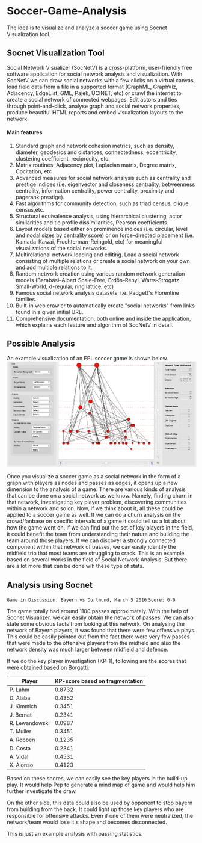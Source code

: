 # Soccer-Game-Analysis
The idea is to visualize and analyze a soccer game using Socnet Visualization tool.

## Socnet Visualization Tool ##
Social Network Visualizer (SocNetV) is a cross-platform, user-friendly free software application for social network analysis and visualization. 
With SocNetV we can draw social networks with a few clicks on a virtual canvas, load field data from a file in a supported format (GraphML, GraphViz, Adjacency, EdgeList, GML, Pajek, UCINET, etc) or crawl the internet to create a social network of connected webpages.
Edit actors and ties through point-and-click, analyse graph and social network properties, produce beautiful HTML reports and embed visualization layouts to the network.

#### Main features ####

1. Standard graph and network cohesion metrics, such as density, diameter, geodesics and distances, connectedness, eccentricity, clustering coefficient, reciprocity, etc.</br>
2. Matrix routines: Adjacency plot, Laplacian matrix, Degree matrix, Cocitation, etc</br>
3. Advanced measures for social network analysis such as centrality and prestige indices (i.e. eigenvector and closeness centrality, betweenness centrality, information centrality, power centrality, proximity and pagerank prestige).</br>
4. Fast algorithms for community detection, such as triad census, clique census,etc.</br>
5. Structural equivalence analysis, using hierarchical clustering, actor similarities and tie profile dissimilarities, Pearson coefficients.</br>
6. Layout models based either on prominence indices (i.e. circular, level and nodal sizes by centrality score) or on force-directed placement (i.e. Kamada-Kawai, Fruchterman-Reingold, etc) for meaningful visualizations of the social networks.</br>
7. Multirelational network loading and editing. Load a social network consisting of multiple relations or create a social network on your own and add multiple relations to it.</br>
8. Random network creation using various random network generation models (Barabási–Albert Scale-Free, Erdős–Rényi, Watts-Strogatz Small-World, d-regular, ring lattice, etc)</br>
9. Famous social network analysis datasets, i.e. Padgett's Florentine families.</br>
10. Built-in web crawler  to automatically create "social networks" from links found in a given initial URL.</br>
11. Comprehensive documentation, both online and inside the application, which explains each feature and algorithm of SocNetV in detail.</br>

## Possible Analysis ##
An example visualization of an EPL soccer game is shown below.
![Soccer Game Analysis](https://github.com/arvindsastha/Soccer-Game-Analysis/blob/master/socnet-soccer.PNG)
</br>

Once you visualize a soccer game as a social network in the form of a graph with players as nodes and passes as edges, it opens up a new dimension to the analysis of a game. There are various kinds of analysis that can be done on a social network as we know. Namely, finding churn in that network, investigating key player problem, discovering communities within a network and so on. Now, if we think about it, all these could be applied to a soccer game as well. If we can do a churn analysis on the crowd/fanbase on specific intervals of a game it could tell us a lot about how the game went on. If we can find out the set of key players in the field, it could benefit the team from understanding their nature and building the team around those players. If we can discover a strongly connected component within that network of passes, we can easily identify the midfield trio that most teams are struggling to crack. This is an example based on several works in the field of Social Network Analysis. But there are a lot more that can be done wih these type of stats.

## Analysis using Socnet ##
`Game in Discussion: Bayern vs Dortmund, March 5 2016`
`Score: 0-0`

The game totally had around 1100 passes approximately. With the help of Socnet Visualizer, we can easily obtain the network of passes. We can also state some obvious facts from looking at this network. On analysing the network of Bayern players, it was found that there were few offensive plays. This could be easily pointed out from the fact there were very few passes that were made to the offensive players from the midfield and also the network density was much larger between midfield and defence. 

If we do the key player investigation (KP-1), following are the scores that were obtained based on [Borgatti](https://pdfs.semanticscholar.org/ddfa/6c05380ae7af63ac68e0e6fe020c44d688c4.pdf).

| Player | KP-score based on fragmentation |
| ---- | ---- |
| P. Lahm | 0.8732 |
| D. Alaba | 0.4352 |
| J. Kimmich | 0.3451 |
| J. Bernat | 0.2341 |
| R. Lewandowski | 0.0987 |
| T. Muller | 0.3451 | 
| A. Robben | 0.1235 |
| D. Costa | 0.2341 |
| A. Vidal | 0.4531 |
| X. Alonso | 0.4123 |

Based on these scores, we can easily see the key players in the build-up play. It would help Pep to generate a mind map of game and would help him further investigate the draw.

On the other side, this data could also be used by opponent to stop bayern from building from the back. It could light up those key players who are responsible for offensive attacks. Even if one of them were neutralized, the network/team would lose it's shape and becomes disconnected.

This is just an example analysis with passing statistics.
